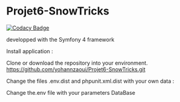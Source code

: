 # Projet6-SnowTricks

[![Codacy Badge](https://api.codacy.com/project/badge/Grade/3ef010f689e54fc8bb3997f643a5269d)](https://app.codacy.com/app/yohannzaoui/Projet6-SnowTricks?utm_source=github.com&utm_medium=referral&utm_content=yohannzaoui/Projet6-SnowTricks&utm_campaign=Badge_Grade_Settings)

developped with the Symfony 4 framework 

Install application :

Clone or download the repository into your environment.
https://github.com/yohannzaoui/Projet6-SnowTricks.git

Change the files .env.dist and phpunit.xml.dist with your own data :

Change the.env file with your parameters DataBase



